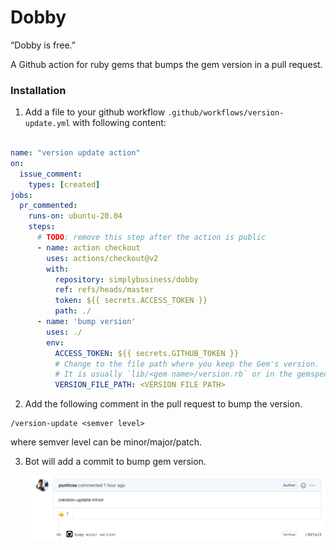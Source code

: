 # Dobby

“Dobby is free.”

A Github action for ruby gems that bumps the gem version in a pull request.

### Installation
1. Add a file to your github workflow `.github/workflows/version-update.yml` with following content:

```yaml

name: "version update action"
on:
  issue_comment:
    types: [created]
jobs:
  pr_commented:
    runs-on: ubuntu-20.04
    steps:
      # TODO: remove this step after the action is public
      - name: action checkout
        uses: actions/checkout@v2
        with:
          repository: simplybusiness/dobby
          ref: refs/heads/master
          token: ${{ secrets.ACCESS_TOKEN }}
          path: ./
      - name: 'bump version' 
        uses: ./
        env:
          ACCESS_TOKEN: ${{ secrets.GITHUB_TOKEN }}
          # Change to the file path where you keep the Gem's version.
          # It is usually `lib/<gem name>/version.rb` or in the gemspec file.
          VERSION_FILE_PATH: <VERSION FILE PATH>
```

2. Add the following comment in the pull request to bump the version.

```
/version-update <semver level>
```
where semver level can be minor/major/patch.

3. Bot will add a commit to bump gem version.
   
   ![Version update comment](docs/images/version-update.png)

